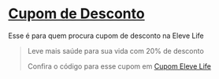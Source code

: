 # [Cupom de Desconto](https://github.com/CupomDeDesconto/Promocoes/blob/main/README.md)
Esse é para quem procura cupom de desconto na Eleve Life
<blockquote cite="https://asasdodesconto.com/desconto/leve-mais-saude-para-sua-vida-com-20-de-desconto-2201253"><p>Leve mais saúde para sua vida com 20% de desconto</p><footer>Confira o código para esse cupom em <a href="https://asasdodesconto.com/desconto/leve-mais-saude-para-sua-vida-com-20-de-desconto-2201253">Cupom Eleve Life</a></footer></blockquote>